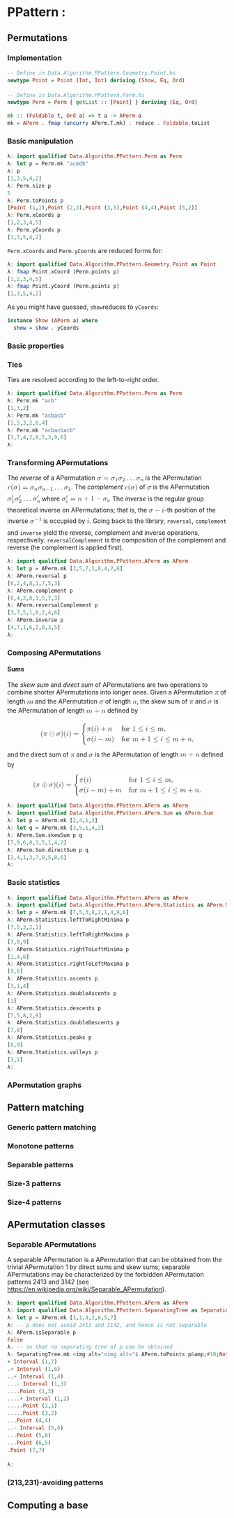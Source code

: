 <!-- python -m readme2tex --usepackage "tikz" --usepackage "xcolor" --output README.md --readme  READOTHER.md --nocdn --pngtrick -->

# PPattern :

## Permutations

### Implementation

```haskell
-- Define in Data.Algorithm.PPattern.Geometry.Point.hs
newtype Point = Point (Int, Int) deriving (Show, Eq, Ord)

-- Define in Data.Algorithm.PPattern.Perm.hs
newtype Perm = Perm { getList :: [Point] } deriving (Eq, Ord)
```

```haskell
mk :: (Foldable t, Ord a) => t a -> APerm a
mk = APerm . fmap (uncurry APerm.T.mk) . reduce . Foldable.toList
```

### Basic manipulation

```haskell
λ: import qualified Data.Algorithm.PPattern.Perm as Perm
λ: let p = Perm.mk "acedb"
λ: p
[1,3,5,4,2]
λ: Perm.size p
5
λ: Perm.toPoints p
[Point (1,1),Point (2,3),Point (3,5),Point (4,4),Point (5,2)]
λ: Perm.xCoords p
[1,2,3,4,5]
λ: Perm.yCoords p
[1,3,5,4,2]
```

`Perm.xCoords` and `Perm.yCoords` are reduced forms for:

```haskell
λ: import qualified Data.Algorithm.PPattern.Geometry.Point as Point
λ: fmap Point.xCoord (Perm.points p)
[1,2,3,4,5]
λ: fmap Point.yCoord (Perm.points p)
[1,3,5,4,2]
```

As you might have guessed, `show`reduces to `yCoords`:

```haskell
instance Show (APerm a) where
  show = show . yCoords
```

### Basic properties


### Ties

Ties are resolved according to the left-to-right order.

```haskell
λ: import qualified Data.Algorithm.PPattern.Perm as Perm
λ: Perm.mk "acb"
[1,3,2]
λ: Perm.mk "acbacb"
[1,5,3,2,6,4]
λ: Perm.mk "acbacbacb"
[1,7,4,2,8,5,3,9,6]
λ:
```

### Transforming APermutations

The *reverse* of a APermutation <img alt="$\sigma = \sigma_1 \sigma_2 \ldots \sigma_n$" src="svgs/a1cee0d8d3d6654f230ee21d0e3b760f.png?invert_in_darkmode" align=middle width="107.393715pt" height="14.102549999999994pt"/>
is the APermutation <img alt="$r(\sigma) = \sigma_n \sigma_{n-1} \ldots \sigma_1$" src="svgs/df2ffc92edd280590ab07553acd8568f.png?invert_in_darkmode" align=middle width="146.38239pt" height="24.56552999999997pt"/>.
The *complement* <img alt="$c(\sigma)$" src="svgs/d0c33829c8fc0e2f48f678b2b15ebe56.png?invert_in_darkmode" align=middle width="29.772765pt" height="24.56552999999997pt"/> of <img alt="$\sigma$" src="svgs/8cda31ed38c6d59d14ebefa440099572.png?invert_in_darkmode" align=middle width="9.945705000000002pt" height="14.102549999999994pt"/> is the APermutation
<img alt="$\sigma_1' \sigma_2' \ldots \sigma_n'$" src="svgs/0922a5a4b14a88fb2760df363dddf28f.png?invert_in_darkmode" align=middle width="75.57594pt" height="24.668490000000013pt"/> where
<img alt="$\sigma_i' = n+1-\sigma_i$" src="svgs/7092faba1cb42d817c4333a6db603044.png?invert_in_darkmode" align=middle width="108.79769999999999pt" height="24.668490000000013pt"/>.
The *inverse* is the regular group theoretical inverse on APermutations;
that is, the <img alt="$\sigma-i$" src="svgs/b445a63ee573fc22f4bd8ef07545914b.png?invert_in_darkmode" align=middle width="35.6334pt" height="21.602129999999985pt"/>-th position of the inverse <img alt="$\sigma^{-1}$" src="svgs/ec6538b98abdca3ca617fefc81ab0cb8.png?invert_in_darkmode" align=middle width="26.71152pt" height="26.70657pt"/> is occupied by
<img alt="$i$" src="svgs/77a3b857d53fb44e33b53e4c8b68351a.png?invert_in_darkmode" align=middle width="5.642109000000004pt" height="21.602129999999985pt"/>.
Going back to the library,
`reversal`, `complement` and `inverse` yield the reverse, complement and
inverse operations, respectivelly.
`reversalComplement` is the composition of the complement and reverse
(he complement is applied first).

```haskell
λ: import qualified Data.Algorithm.PPattern.APerm as APerm
λ: let p = APerm.mk [3,5,7,1,8,4,2,6]
λ: APerm.reversal p
[6,2,4,8,1,7,5,3]
λ: APerm.complement p
[6,4,2,8,1,5,7,3]
λ: APerm.reversalComplement p
[3,7,5,1,8,2,4,6]
λ: APerm.inverse p
[4,7,1,6,2,8,3,5]
λ:
```

### Composing APermutations

#### Sums

The *skew sum* and *direct sum* of APermutations are two operations
to combine shorter APermutations into longer ones. Given a APermutation <img alt="$\pi$" src="svgs/f30fdded685c83b0e7b446aa9c9aa120.png?invert_in_darkmode" align=middle width="9.922935000000003pt" height="14.102549999999994pt"/>
of length <img alt="$m$" src="svgs/0e51a2dede42189d77627c4d742822c3.png?invert_in_darkmode" align=middle width="14.379255000000002pt" height="14.102549999999994pt"/> and the APermutation <img alt="$\sigma$" src="svgs/8cda31ed38c6d59d14ebefa440099572.png?invert_in_darkmode" align=middle width="9.945705000000002pt" height="14.102549999999994pt"/> of length <img alt="$n$" src="svgs/55a049b8f161ae7cfeb0197d75aff967.png?invert_in_darkmode" align=middle width="9.830040000000002pt" height="14.102549999999994pt"/>,
the skew sum of <img alt="$\pi$" src="svgs/f30fdded685c83b0e7b446aa9c9aa120.png?invert_in_darkmode" align=middle width="9.922935000000003pt" height="14.102549999999994pt"/> and <img alt="$\sigma$" src="svgs/8cda31ed38c6d59d14ebefa440099572.png?invert_in_darkmode" align=middle width="9.945705000000002pt" height="14.102549999999994pt"/> is the APermutation of length <img alt="$m + n$" src="svgs/bfc06c99d626d9ab5e6e152d22661507.png?invert_in_darkmode" align=middle width="44.25267pt" height="19.10667000000001pt"/> defined by
<p align="center"><img alt="$$&#10;(\pi \ominus \sigma )(i)=&#10;\begin{cases}&#10;  \pi (i)+n    &amp; \text{for } 1\leq i\leq m,\\&#10;  \sigma (i-m) &amp; \text{for } m+1\leq i\leq m+n,&#10;\end{cases}&#10;$$" src="svgs/3aae7275be8202e4597f9f6d34103e3d.png?invert_in_darkmode" align=middle width="351.49454999999995pt" height="49.131389999999996pt"/></p>

and the direct sum of <img alt="$\pi$" src="svgs/f30fdded685c83b0e7b446aa9c9aa120.png?invert_in_darkmode" align=middle width="9.922935000000003pt" height="14.102549999999994pt"/> and <img alt="$\sigma$" src="svgs/8cda31ed38c6d59d14ebefa440099572.png?invert_in_darkmode" align=middle width="9.945705000000002pt" height="14.102549999999994pt"/> is the APermutation of length <img alt="$m + n$" src="svgs/bfc06c99d626d9ab5e6e152d22661507.png?invert_in_darkmode" align=middle width="44.25267pt" height="19.10667000000001pt"/> defined by
<p align="center"><img alt="$$&#10;(\pi \oplus \sigma )(i)=&#10;\begin{cases}&#10;  \pi (i)          &amp; \text{for } 1\leq i\leq m,\\&#10;  \sigma (i-m) + m &amp; \text{for } m+1\leq i\leq m+n.&#10;\end{cases}&#10;$$" src="svgs/e932e8bc54791046d9f921e31d159298.png?invert_in_darkmode" align=middle width="386.01914999999997pt" height="49.131389999999996pt"/></p>

```haskell
λ: import qualified Data.Algorithm.PPattern.APerm as APerm
λ: import qualified Data.Algorithm.PPattern.APerm.Sum as APerm.Sum
λ: let p = APerm.mk [2,4,1,3]
λ: let q = APerm.mk [3,5,1,4,2]
λ: APerm.Sum.skewSum p q
[7,9,6,8,3,5,1,4,2]
λ: APerm.Sum.directSum p q
[2,4,1,3,7,9,5,8,6]
λ:
```

### Basic statistics

```haskell
λ: import qualified Data.Algorithm.PPattern.APerm as APerm
λ: import qualified Data.Algorithm.PPattern.APerm.Statistics as APerm.Statistics
λ: let p = APerm.mk [7,5,3,8,2,1,4,9,6]
λ: APerm.Statistics.leftToRightMinima p
[7,5,3,2,1]
λ: APerm.Statistics.leftToRightMaxima p
[7,8,9]
λ: APerm.Statistics.rightToLeftMinima p
[1,4,6]
λ: APerm.Statistics.rightToLeftMaxima p
[9,6]
λ: APerm.Statistics.ascents p
[3,1,4]
λ: APerm.Statistics.doubleAscents p
[1]
λ: APerm.Statistics.descents p
[7,5,8,2,9]
λ: APerm.Statistics.doubleDescents p
[7,8]
λ: APerm.Statistics.peaks p
[8,9]
λ: APerm.Statistics.valleys p
[3,1]
λ:
```

### APermutation graphs

## Pattern matching

### Generic pattern matching

### Monotone patterns

### Separable patterns

### Size-3 patterns

### Size-4 patterns

## APermutation classes

### Separable APermutations

A separable APermutation is a APermutation that can be obtained from the trivial
APermutation 1 by direct sums and skew sums;
separable APermutations may be characterized by the forbidden APermutation patterns
2413 and 3142
(see <https://en.wikipedia.org/wiki/Separable_APermutation>).

```haskell
λ: import qualified Data.Algorithm.PPattern.APerm as APerm
λ: import qualified Data.Algorithm.PPattern.SeparatingTree as SeparatingTree
λ: let p = APerm.mk [3,1,4,2,6,5,7]
λ: -- p does not avoid 2413 and 3142, and hence is not separable
λ: APerm.isSeparable p                  
False
λ: -- so that no separating tree of p can be obtained
λ: SeparatingTree.mk <img alt="<img alt="$ APerm.toPoints p&amp;#10;Nothing&amp;#10;λ: let q = APerm.mk [3,1,2,4,6,5,7]&amp;#10;λ: APerm.isSeparable q                             -- q does avoid 2413 and 3142, and hence is separable&amp;#10;True&amp;#10;λ: import Data.Maybe&amp;#10;λ: fromJust . SeparatingTree.mk $" src="svgs/6cf3447b0450166911e817c41625f463.png?invert_in_darkmode" align=middle width="841.26405pt" height="45.82083000000002pt"/>" src="https://rawgit.com/in	git@github.com:vialette/ppattern/None/svgs/c7be5bdfada4253d65cf69b07d4cdacb.svg?invert_in_darkmode" align=middle width="1011.5407499999999pt" height="45.82083000000002pt"/> APerm.toPoints q -- so that a separating tree of q can be obtained
+ Interval (1,7)
.+ Interval (1,6)
..+ Interval (1,4)
...- Interval (1,3)
....Point (1,3)
....+ Interval (1,2)
.....Point (2,1)
.....Point (3,2)
...Point (4,4)
..- Interval (5,6)
...Point (5,6)
...Point (6,5)
.Point (7,7)

λ:
```

### (213,231)-avoiding patterns

## Computing a base
